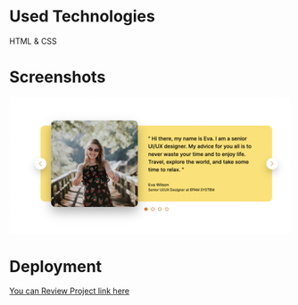 # Used Technologies 

HTML & CSS 

# Screenshots

<img src=Carousel-screenshot.png>

# Deployment 

 <a href="https://khatiachip.github.io/Carousel-Project/"> You can Review Project link here </a>
